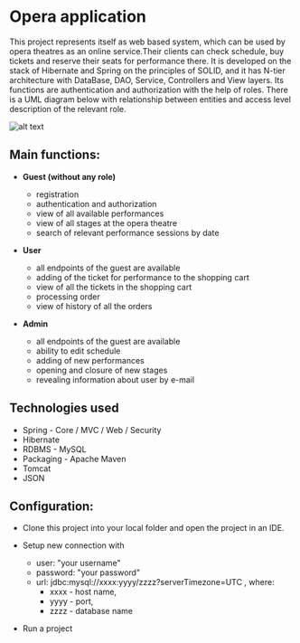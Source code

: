 # **Opera application**

This project represents itself as web based system, which can be used by opera theatres as an online service.Their clients can check schedule, buy tickets and reserve their seats for performance there.
It is developed on the stack of Hibernate and Spring on the principles of SOLID, and it has N-tier architecture with DataBase, DAO, Service, Controllers and View layers. Its functions are authentication and authorization with the help of roles. There is a UML diagram below with relationship between entities and access level description of the relevant role.

![alt text](https://i.postimg.cc/6QNkZ9wN/Career-Planning-Mind-Map.png)

## **Main functions:**

- **Guest (without any role)**
  - registration
  - authentication and authorization
  - view of all available performances
  - view of all stages at the opera theatre
  - search of relevant performance sessions by date

- **User**
  - all endpoints of the guest are available
  - adding of the ticket for performance to the shopping cart
  - view of all the tickets in the shopping cart
  - processing order
  - view of history of all the orders

- **Admin**
  - all endpoints of the guest are available
  - ability to edit schedule
  - adding of new performances
  - opening and closure of new stages
  - revealing information about user by e-mail

## **Technologies used**

- Spring - Core / MVC / Web / Security
- Hibernate
- RDBMS - MySQL
- Packaging - Apache Maven
- Tomcat
- JSON

## **Configuration:**

- Сlone this project into your local folder and open the project in an IDE.
- Setup new connection with
  - user: "your username"
  - password: "your password"
  - url: jdbc:mysql://xxxx:yyyy/zzzz?serverTimezone=UTC , where: 
    - xxxx - host name,
    - yyyy - port,
    - zzzz - database name
    
- Run a project